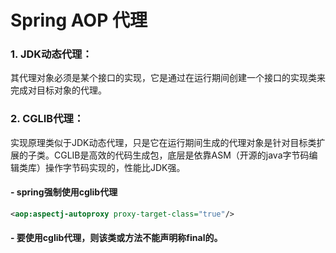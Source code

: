 Spring AOP 代理
==

### 1. JDK动态代理：
其代理对象必须是某个接口的实现，它是通过在运行期间创建一个接口的实现类来完成对目标对象的代理。

### 2. CGLIB代理：
实现原理类似于JDK动态代理，只是它在运行期间生成的代理对象是针对目标类扩展的子类。CGLIB是高效的代码生成包，底层是依靠ASM（开源的java字节码编辑类库）操作字节码实现的，性能比JDK强。

#### - spring强制使用cglib代理
```xml
<aop:aspectj-autoproxy proxy-target-class="true"/>
```

#### - 要使用cglib代理，则该类或方法不能声明称final的。
